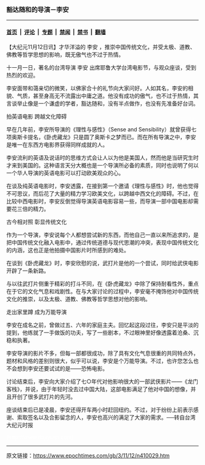 ### 豁达随和的导演－李安

---

#### [首页](../../../..?n410029) &nbsp;|&nbsp; [评论](../../../../../epoch-comment?n410029) &nbsp;|&nbsp; [专题](../../../../../epoch-special?n410029) &nbsp;|&nbsp; [禁闻](../../../../../epoch-news?n410029) &nbsp;|&nbsp; [禁书](../../../../../books?n410029) &nbsp;|&nbsp; [翻墙](https://github.com/gfw-breaker/nogfw/blob/master/README.md?n410029)


<div class="post_content" id="artbody" itemprop="articleBody">
 <!-- article content begin -->
 <p>
  【大纪元11月12日讯】才华洋溢的
  <ok href="https://www.epochtimes.com/gb/tag/%E6%9D%8E%E5%AE%89.html">
   李安
  </ok>
  ，推崇中国传统文化，并受太极、道教、佛教等哲学思想的影响，既无傲气也不过于热情。
 </p>
 <p>
  十一月一日，著名的台湾导演
  <ok href="https://www.epochtimes.com/gb/tag/%E6%9D%8E%E5%AE%89.html">
   李安
  </ok>
  出席耶鲁大学台湾电影节，与观众座谈，受到热烈的欢迎。
 </p>
 <p>
  李安面带和蔼亲切的微笑，以佛家合十的礼节向大家问好。人如其名，李安的相貌、气质，甚至身高无不流露出中庸之道。他没有成功的傲气，也不过于热情，其言谈举止像是一个谦虚的学者，豁达随和，没有半点做作，也没有先准备好台词。
 </p>
 <p>
  拍英语电影 跨越文化障碍
 </p>
 <p>
  早在几年前，李安所导演的《理性与感性》（Sense and Sensibility）就曾获得七项奥斯卡提名，《卧虎藏龙》只是圆了奥斯卡之梦而已。而在所有导演之中，李安是唯一在东西方电影界获得同样成就的人。
 </p>
 <p>
  李安流利的英语及说话时的思维方式会让人以为他是美国人，然而他是当研究生时才来到美国的。这种语言天分大概也是一个导演所必备的素质，同时也说明了何以一个华人导演的英语电影可以打动欧美观众的心。
 </p>
 <p>
  在谈及纯英语电影时，李安透露，在接到第一个邀请《理性与感性》时，他也觉得不可思议，而后花了大量的精力学习欧美文化，以跨越中西文化的障碍。不过，在比较中西电影时，李安反倒觉得导演英语电影容易一些，而导演一部中国电影却需要花三倍的精力。
 </p>
 <p>
  古今相对照 彰显传统文化
 </p>
 <p>
  作为一个导演，李安说每个人都想尝试新的东西，而他自己一直以来所追求的，是把中国传统文化融入电影中，通过传统道德与现代思潮的冲突，表现中国传统文化的内涵，这也正是他拍摄中国影片时所感到的难处。
 </p>
 <p>
  在谈到《卧虎藏龙》时，李安欣慰的说，武打片是他的一个尝试，同时给武侠电影开辟了一条新路。
 </p>
 <p>
  与以往武打片侧重于精彩的打斗不同，在《卧虎藏龙》中除了保持耐看性外，重点在于它的文化气息和戏剧性。在与大家讨论的过程中，李安毫不掩饰他对中国传统文化的推崇，以及太极、道教、佛教等哲学思想对他的影响。
 </p>
 <p>
  走出家里蹲 成为万能导演
 </p>
 <p>
  李安在成名之前，曾做过五、六年的家庭主夫。回忆起这段过往，李安只是平淡的提到，他练就了一手做饭的功夫，写了一些剧本，不过眼神里好像透露着沧桑、沉稳和执著。
 </p>
 <p>
  李安导演的影片不多，但每一部都很成功，除了具有文化气息很重的共同特点外，题材和风格的差别则很大，似乎可以说，李安是个万能导演。不过，也许您怎么也不会想到李安还要试试的是——恐怖电影。
 </p>
 <p>
  讨论结束后，李安向大家介绍了七○年代对他影响很大的一部武侠影片——《龙门客栈》，并说，由于年轻时没去过中国大陆，这部电影满足了他对中国的想像，并且开创了很多武打片的先河。
 </p>
 <p>
  座谈结束后已是凌晨，李安还得开车两小时赶回纽约。不过，对于纷纷上前表示感谢、索取签名以及合影留念的人，李安也高兴的满足了大家的需求。──转自台湾大纪元时报
 </p>
 <p>
  <font color="#ffffff">
   (http://www.dajiyuan.com)
  </font>
 </p>
 <!-- article content end -->
 <div id="below_article_ad">
 </div>
</div>


---

原文链接：https://www.epochtimes.com/gb/3/11/12/n410029.htm